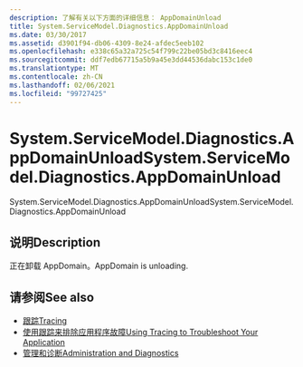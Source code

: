```yaml
---
description: 了解有关以下方面的详细信息： AppDomainUnload
title: System.ServiceModel.Diagnostics.AppDomainUnload
ms.date: 03/30/2017
ms.assetid: d3901f94-db06-4309-8e24-afdec5eeb102
ms.openlocfilehash: e338c65a32a725c54f799c22be05bd3c8416eec4
ms.sourcegitcommit: ddf7edb67715a5b9a45e3dd44536dabc153c1de0
ms.translationtype: MT
ms.contentlocale: zh-CN
ms.lasthandoff: 02/06/2021
ms.locfileid: "99727425"
---
```

# <a name="systemservicemodeldiagnosticsappdomainunload"></a><span data-ttu-id="384a9-103">System.ServiceModel.Diagnostics.AppDomainUnload</span><span class="sxs-lookup"><span data-stu-id="384a9-103">System.ServiceModel.Diagnostics.AppDomainUnload</span></span>

<span data-ttu-id="384a9-104">System.ServiceModel.Diagnostics.AppDomainUnload</span><span class="sxs-lookup"><span data-stu-id="384a9-104">System.ServiceModel.Diagnostics.AppDomainUnload</span></span>  
  
## <a name="description"></a><span data-ttu-id="384a9-105">说明</span><span class="sxs-lookup"><span data-stu-id="384a9-105">Description</span></span>  

 <span data-ttu-id="384a9-106">正在卸载 AppDomain。</span><span class="sxs-lookup"><span data-stu-id="384a9-106">AppDomain is unloading.</span></span>  
  
## <a name="see-also"></a><span data-ttu-id="384a9-107">请参阅</span><span class="sxs-lookup"><span data-stu-id="384a9-107">See also</span></span>

- [<span data-ttu-id="384a9-108">跟踪</span><span class="sxs-lookup"><span data-stu-id="384a9-108">Tracing</span></span>](index.md)
- [<span data-ttu-id="384a9-109">使用跟踪来排除应用程序故障</span><span class="sxs-lookup"><span data-stu-id="384a9-109">Using Tracing to Troubleshoot Your Application</span></span>](using-tracing-to-troubleshoot-your-application.md)
- [<span data-ttu-id="384a9-110">管理和诊断</span><span class="sxs-lookup"><span data-stu-id="384a9-110">Administration and Diagnostics</span></span>](../index.md)
